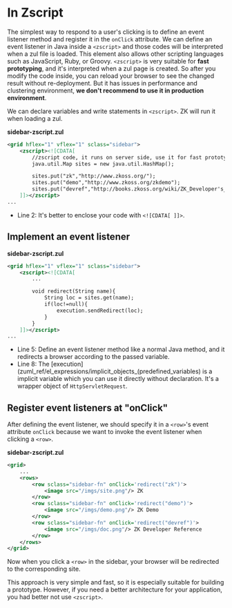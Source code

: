# In Zscript

The simplest way to respond to a user's clicking is to define an event
listener method and register it in the `onClick` attribute. We can define
an event listener in Java inside a `<zscript>` and those codes
will be interpreted when a zul file is loaded. This element also allows
other scripting languages such as JavaScript, Ruby, or Groovy.
`<zscript>` is very suitable for **fast prototyping**, and it's interpreted when a zul page is created. So after you modify the code inside, you can reload your browser to see the changed result without re-deployment. But it has issues in performance and clustering
environment, **we don't recommend to use it in production environment**.

We can declare variables and write statements in `<zscript>`. ZK will run it when loading a zul.

**sidebar-zscript.zul**
```xml
<grid hflex="1" vflex="1" sclass="sidebar">
    <zscript><![CDATA[
        //zscript code, it runs on server side, use it for fast prototyping
        java.util.Map sites = new java.util.HashMap();

        sites.put("zk","http://www.zkoss.org/");
        sites.put("demo","http://www.zkoss.org/zkdemo");
        sites.put("devref","http://books.zkoss.org/wiki/ZK_Developer's_Reference");
    ]]></zscript>
...
```
-   Line 2: It's better to enclose your code with `<![CDATA[ ]]>`.

## Implement an event listener

**sidebar-zscript.zul**
```xml
<grid hflex="1" vflex="1" sclass="sidebar">
    <zscript><![CDATA[
        ...

        void redirect(String name){
            String loc = sites.get(name);
            if(loc!=null){
                execution.sendRedirect(loc);
            }
        }
    ]]></zscript>
...
```

-   Line 5: Define an event listener method like a normal Java method, and it redirects a browser according to the passed variable.
-   Line 8: The [execution](zuml_ref/el_expressions/implicit_objects_(predefined_variables)
    is a implicit variable which you can use it directly without
    declaration. It's a wrapper object of `HttpServletRequest`.


## Register event listeners at "onClick"
After defining the event listener, we should specify it in a `<row>`'s
event attribute `onClick` because we want to invoke the event listener
when clicking a `<row>`.

**sidebar-zscript.zul**
```xml
<grid>
    ...
    <rows>
        <row sclass="sidebar-fn" onClick='redirect("zk")'>
            <image src="/imgs/site.png"/> ZK
        </row>
        <row sclass="sidebar-fn" onClick='redirect("demo")'>
            <image src="/imgs/demo.png"/> ZK Demo
        </row>
        <row sclass="sidebar-fn" onClick='redirect("devref")'>
            <image src="/imgs/doc.png"/> ZK Developer Reference
        </row>
    </rows>
</grid>
```

Now when you click a `<row>` in the sidebar, your browser will
be redirected to the corresponding site.

This approach is very simple and fast, so it is especially suitable for
building a prototype. However, if you need a better architecture for
your application, you had better not use `<zscript>`.
